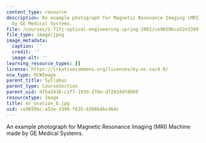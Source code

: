 ```yaml
---
content_type: resource
description: An example photograph for Magnetic Resonance Imaging (MRI) Machine made
  by GE Medical Systems.
file: /courses/2-717j-optical-engineering-spring-2002/ce9659bca52e3399f6356368b4bc464c_mr_ovation_b.jpg
file_type: image/jpeg
image_metadata:
  caption: ''
  credit: ''
  image-alt: ''
learning_resource_types: []
license: https://creativecommons.org/licenses/by-nc-sa/4.0/
ocw_type: OCWImage
parent_title: Syllabus
parent_type: CourseSection
parent_uid: 4f5a3438-c1f7-193d-270e-d72834dfdb69
resourcetype: Image
title: mr_ovation_b.jpg
uid: ce9659bc-a52e-3399-f635-6368b4bc464c
---
```

An example photograph for Magnetic Resonance Imaging (MRI) Machine made by GE Medical Systems.